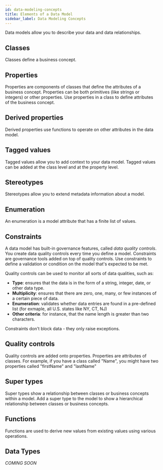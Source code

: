 ```yaml
---
id: data-modeling-concepts
title: Elements of a Data Model
sidebar_label: Data Modeling Concepts
---
```


Data models allow you to describe your data and data relationships. 

## Classes

Classes define a business concept.

## Properties

Properties are components of classes that define the attributes of a business concept. Properties can be both primitives (like strings or integers) or other properties. Use properties in a class to define attributes of the business concept.

## Derived properties

Derived properties use functions to operate on other attributes in the data model.

## Tagged values

Tagged values allow you to add context to your data model. Tagged values can be added at the class level and at the property level.

## Stereotypes

Stereotypes allow you to extend metadata information about a model.

## Enumeration
An enumeration is a model attribute that has a finite list of values.

## Constraints

A data model has built-in governance features, called _data quality controls_. You create data quality controls every time you define a model. Constraints are governance tools added on top of quality controls. Use constraints to define a validation or condition on the model that's expected to be met.

Quality controls can be used to monitor all sorts of data qualities, such as:
- **Type**: ensures that the data is in the form of a string, integer, date, or other data type.
- **Multiplicity**: ensures that there are zero, one, many, or few instances of a certain piece of data.
- **Enumeration**: validates whether data entries are found in a pre-defined list (for exmaple, all U.S. states like NY, CT, NJ)
- **Other criteria**: for instance, that the name length is greater than two characters.

Constraints don't block data - they only raise exceptions.

## Quality controls

Quality controls are added onto properties. Properties are attributes of classes. For example, if you have a class called "Name", you might have two properties called "firstName" and "lastName"

## Super types

Super types show a relationship between classes or business concepts within a model. Add a super type to the model to show a hierarchical relationship between classes or business concepts. 

## Functions

Functions are used to derive new values from existing values using various operations. 

## Data Types 
_COMING SOON_
